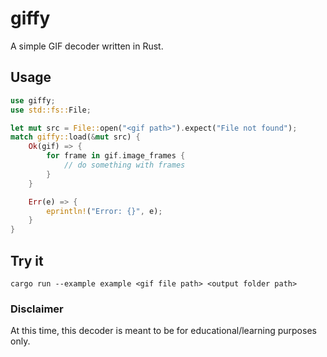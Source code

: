# giffy
A simple GIF decoder written in Rust.

## Usage
```rust
use giffy;
use std::fs::File;

let mut src = File::open("<gif path>").expect("File not found");
match giffy::load(&mut src) {
    Ok(gif) => {
        for frame in gif.image_frames {
            // do something with frames
        }
    }

    Err(e) => {
        eprintln!("Error: {}", e);
    }
}
```

## Try it
```
cargo run --example example <gif file path> <output folder path>
```

### Disclaimer
At this time, this decoder is meant to be for educational/learning purposes only.
